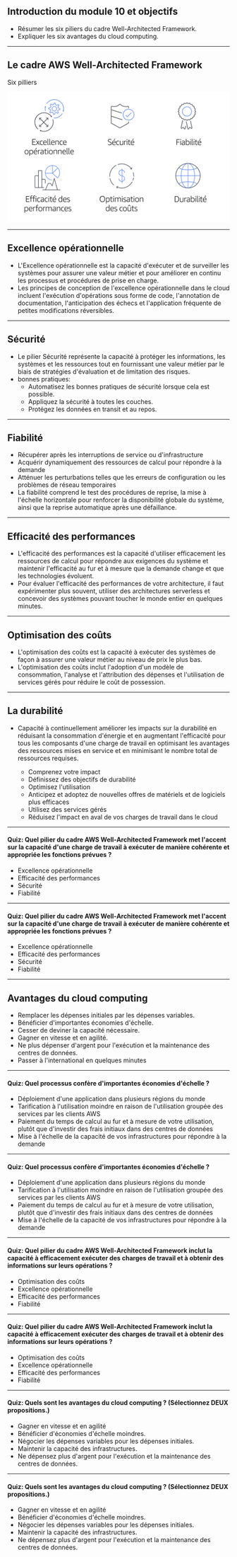 ## Introduction du module 10 et objectifs

- Résumer les six piliers du cadre Well-Architected Framework.  
- Expliquer les six avantages du cloud computing.

---

## Le cadre AWS Well-Architected Framework

Six pilliers

![](../images/wellarchitected.png)<!-- .element height="55%" width="55%" --> 

---

## Excellence opérationnelle

- L'Excellence opérationnelle est la capacité d'exécuter et de surveiller les systèmes pour assurer une valeur métier et pour améliorer en continu les processus et procédures de prise en charge.  
- Les principes de conception de l'excellence opérationnelle dans le cloud incluent l'exécution d'opérations sous forme de code, l'annotation de documentation, l'anticipation des échecs et l'application fréquente de petites modifications réversibles.

---

## Sécurité

- Le pilier Sécurité représente la capacité à protéger les informations, les systèmes et les ressources tout en fournissant une valeur métier par le biais de stratégies d'évaluation et de limitation des risques. 
- bonnes pratiques:
   - Automatisez les bonnes pratiques de sécurité lorsque cela est possible.
   - Appliquez la sécurité à toutes les couches.
   - Protégez les données en transit et au repos.

---

## Fiabilité

- Récupérer après les interruptions de service ou d'infrastructure
- Acquérir dynamiquement des ressources de calcul pour répondre à la demande
- Atténuer les perturbations telles que les erreurs de configuration ou les problèmes de réseau temporaires
- La fiabilité comprend le test des procédures de reprise, la mise à l'échelle horizontale pour renforcer la disponibilité globale du système, ainsi que la reprise automatique après une défaillance.

---

## Efficacité des performances

- L'efficacité des performances est la capacité d'utiliser efficacement les ressources de calcul pour répondre aux exigences du système et maintenir l'efficacité au fur et à mesure que la demande change et que les technologies évoluent. 
- Pour évaluer l'efficacité des performances de votre architecture, il faut expérimenter plus souvent, utiliser des architectures serverless et concevoir des systèmes pouvant toucher le monde entier en quelques minutes.

---

## Optimisation des coûts

- L'optimisation des coûts est la capacité à exécuter des systèmes de façon à assurer une valeur métier au niveau de prix le plus bas.
- L'optimisation des coûts inclut l'adoption d'un modèle de consommation, l'analyse et l'attribution des dépenses et l'utilisation de services gérés pour réduire le coût de possession.

---

## La durabilité 


- Capacité à continuellement améliorer les impacts sur la durabilité en réduisant la consommation d'énergie et en augmentant l'efficacité pour tous les composants d'une charge de travail en optimisant les avantages des ressources mises en service et en minimisant le nombre total de ressources requises.

  - Comprenez votre impact
  - Définissez des objectifs de durabilité
  - Optimisez l'utilisation
  - Anticipez et adoptez de nouvelles offres de matériels et de logiciels plus efficaces
  - Utilisez des services gérés
  - Réduisez l'impact en aval de vos charges de travail dans le cloud

---

<!-- .slide: data-auto-animate -->
<!-- .slide: data-auto-animate -->
#### Quiz: Quel pilier du cadre AWS Well-Architected Framework met l'accent sur la capacité d'une charge de travail à exécuter de manière cohérente et appropriée les fonctions prévues ? <!-- .element: style="color:#fd9731;" -->

- Excellence opérationnelle
- Efficacité des performances
- Sécurité
- Fiabilité

---

<!-- .slide: data-auto-animate -->
#### Quiz: Quel pilier du cadre AWS Well-Architected Framework met l'accent sur la capacité d'une charge de travail à exécuter de manière cohérente et appropriée les fonctions prévues ? <!-- .element: style="color:#fd9731;" -->

- Excellence opérationnelle
- Efficacité des performances
- Sécurité
- Fiabilité <!-- .element: style="color:#0de07d;" -->

---

## Avantages du cloud computing

- Remplacer les dépenses initiales par les dépenses variables.
- Bénéficier d'importantes économies d'échelle.
- Cesser de deviner la capacité nécessaire.
- Gagner en vitesse et en agilité.
- Ne plus dépenser d'argent pour l'exécution et la maintenance des centres de données.
- Passer à l'international en quelques minutes

---

<!-- .slide: data-auto-animate -->
#### Quiz: Quel processus confère d'importantes économies d'échelle ? <!-- .element: style="color:#fd9731;" -->

- Déploiement d'une application dans plusieurs régions du monde
- Tarification à l'utilisation moindre en raison de l'utilisation groupée des services par les clients AWS
- Paiement du temps de calcul au fur et à mesure de votre utilisation, plutôt que d'investir des frais initiaux dans des centres de données
- Mise à l'échelle de la capacité de vos infrastructures pour répondre à la demande

---

<!-- .slide: data-auto-animate -->
#### Quiz: Quel processus confère d'importantes économies d'échelle ? <!-- .element: style="color:#fd9731;" -->

- Déploiement d'une application dans plusieurs régions du monde
- Tarification à l'utilisation moindre en raison de l'utilisation groupée des services par les clients AWS <!-- .element: style="color:#0de07d;" -->
- Paiement du temps de calcul au fur et à mesure de votre utilisation, plutôt que d'investir des frais initiaux dans des centres de données
- Mise à l'échelle de la capacité de vos infrastructures pour répondre à la demande

---

<!-- .slide: data-auto-animate -->
#### Quiz: Quel pilier du cadre AWS Well-Architected Framework inclut la capacité à efficacement exécuter des charges de travail et à obtenir des informations sur leurs opérations ? <!-- .element: style="color:#fd9731;" -->

- Optimisation des coûts
- Excellence opérationnelle
- Efficacité des performances
- Fiabilité

---

<!-- .slide: data-auto-animate -->
#### Quiz: Quel pilier du cadre AWS Well-Architected Framework inclut la capacité à efficacement exécuter des charges de travail et à obtenir des informations sur leurs opérations ? <!-- .element: style="color:#fd9731;" -->

- Optimisation des coûts
- Excellence opérationnelle <!-- .element: style="color:#0de07d;" -->
- Efficacité des performances
- Fiabilité

---

<!-- .slide: data-auto-animate -->
#### Quiz: Quels sont les avantages du cloud computing ? (Sélectionnez DEUX propositions.) <!-- .element: style="color:#fd9731;" -->

- Gagner en vitesse et en agilité
- Bénéficier d'économies d'échelle moindres.
- Négocier les dépenses variables pour les dépenses initiales.
- Maintenir la capacité des infrastructures.
- Ne dépensez plus d'argent pour l'exécution et la maintenance des centres de données.

---

<!-- .slide: data-auto-animate -->
#### Quiz: Quels sont les avantages du cloud computing ? (Sélectionnez DEUX propositions.) <!-- .element: style="color:#fd9731;" -->

- Gagner en vitesse et en agilité <!-- .element: style="color:#0de07d;" -->
- Bénéficier d'économies d'échelle moindres.
- Négocier les dépenses variables pour les dépenses initiales.
- Maintenir la capacité des infrastructures.
- Ne dépensez plus d'argent pour l'exécution et la maintenance des centres de données. <!-- .element: style="color:#0de07d;" -->